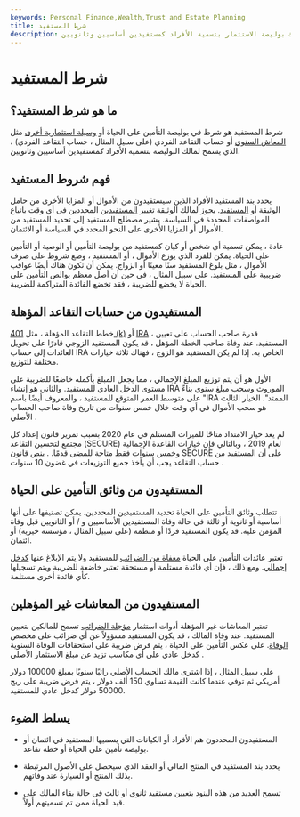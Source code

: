 ```yaml
---
keywords: Personal Finance,Wealth,Trust and Estate Planning
title: شرط المستفيد
description: يسمح بند المستفيد لمالك بوليصة الاستثمار بتسمية الأفراد كمستفيدين أساسيين وثانويين.
---
```


# شرط المستفيد
## ما هو شرط المستفيد؟

شرط المستفيد هو شرط في بوليصة التأمين على الحياة أو [وسيلة استثمارية أخرى](/investmentvehicle) مثل [المعاش السنوي](/annuity) أو حساب التقاعد الفردي (على سبيل المثال ، حساب التقاعد الفردي) ، الذي يسمح لمالك البوليصة بتسمية الأفراد كمستفيدين أساسيين وثانويين.

## فهم شروط المستفيد

يحدد بند المستفيد الأفراد الذين سيستفيدون من الأموال أو المزايا الأخرى من حامل الوثيقة أو [المستفيد](/benefactor). يجوز لمالك الوثيقة تغيير [المستفيدين](/named-beneficiary) المحددين في أي وقت باتباع المواصفات المحددة في السياسة. يشير مصطلح المستفيد إلى تحديد المستفيد من الأموال أو المزايا الأخرى على النحو المحدد في السياسة أو الائتمان.

عادة ، يمكن تسمية أي شخص أو كيان كمستفيد من بوليصة التأمين أو الوصية أو التأمين على الحياة. يمكن للفرد الذي يوزع الأموال ، أو المستفيد ، وضع شروط على صرف الأموال ، مثل بلوغ المستفيد سنًا معينًا أو الزواج. يمكن أن تكون هناك أيضًا عواقب ضريبية على المستفيد. على سبيل المثال ، في حين أن أصل معظم بوالص التأمين على الحياة لا يخضع للضريبة ، فقد تخضع الفائدة المتراكمة للضريبة.

## المستفيدون من حسابات التقاعد المؤهلة

خطط التقاعد المؤهلة ، مثل [401 (k)](/401kplan) أو [IRA](/ira) ، قدرة صاحب الحساب على تعيين المستفيد. عند وفاة صاحب الخطة المؤهل ، قد يكون المستفيد الزوجي قادرًا على تحويل العائدات إلى حساب IRA الخاص به. إذا لم يكن المستفيد هو الزوج ، فهناك ثلاثة خيارات مختلفة للتوزيع.

الأول هو أن يتم توزيع المبلغ الإجمالي ، مما يجعل المبلغ بأكمله خاضعًا للضريبة على مستوى الدخل العادي للمستفيد. والثاني هو إنشاء IRA الموروث وسحب مبلغ سنوي بناءً على متوسط العمر المتوقع للمستفيد ، والمعروف أيضًا باسم "IRA الممتد". الخيار الثالث هو سحب الأموال في أي وقت خلال خمس سنوات من تاريخ وفاة صاحب الحساب الأصلي .

لم يعد خيار الامتداد متاحًا للميراث المستلم في عام 2020 بسبب تمرير قانون إعداد كل مجتمع لتحسين التقاعد (SECURE) لعام 2019 ، وبالتالي فإن خيارات القاعدة الإجمالية وخمس سنوات فقط متاحة للمضي قدمًا. . ينص قانون SECURE على أن المستفيد من حساب التقاعد يجب أن يأخذ جميع التوزيعات في غضون 10 سنوات .

## المستفيدون من وثائق التأمين على الحياة

تتطلب وثائق التأمين على الحياة تحديد المستفيدين المحددين. يمكن تصنيفها على أنها أساسية أو ثانوية أو ثالثة في حالة وفاة المستفيدين الأساسيين و / أو الثانويين قبل وفاة المؤمن عليه. قد يكون المستفيد فردًا أو منظمة (على سبيل المثال ، مؤسسة خيرية) أو ائتمان.

تعتبر عائدات التأمين على الحياة [معفاة من الضرائب](/tax-free) للمستفيد ولا يتم الإبلاغ عنها [كدخل إجمالي](/grossincome). ومع ذلك ، فإن أي فائدة مستلمة أو مستحقة تعتبر خاضعة للضريبة ويتم تسجيلها كأي فائدة أخرى مستلمة.

## المستفيدون من المعاشات غير المؤهلين

تعتبر المعاشات غير المؤهلة أدوات استثمار [مؤجلة الضرائب](/taxdeferred) تسمح للمالكين بتعيين المستفيد. عند وفاة المالك ، قد يكون المستفيد مسؤولاً عن أي ضرائب على مخصص [الوفاة](/deathbenefit). على عكس التأمين على الحياة ، يتم فرض ضريبة على استحقاقات الوفاة السنوية كدخل عادي على أي مكاسب تزيد عن مبلغ الاستثمار الأصلي .

على سبيل المثال ، إذا اشترى مالك الحساب الأصلي راتبًا سنويًا بمبلغ 100000 دولار أمريكي ثم توفي عندما كانت القيمة تساوي 150 ألف دولار ، يتم فرض ضريبة على ربح 50000 دولار كدخل عادي للمستفيد.

## يسلط الضوء

- المستفيدون المحددون هم الأفراد أو الكيانات التي يسميها المستفيد في ائتمان أو بوليصة تأمين على الحياة أو خطة تقاعد.

- يحدد بند المستفيد في المنتج المالي أو العقد الذي سيحصل على الأصول المرتبطة بذلك المنتج أو السيارة عند وفاتهم.

- تسمح العديد من هذه البنود بتعيين مستفيد ثانوي أو ثالث في حالة بقاء المالك على قيد الحياة ممن تم تسميتهم أولاً.

